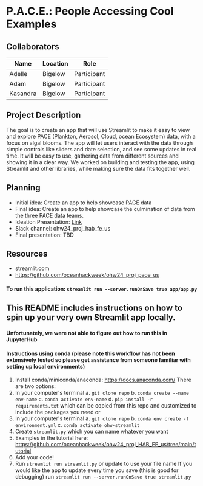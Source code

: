 # P.A.C.E.: People Accessing Cool Examples

## Collaborators
| Name                | Location   | Role                |
|---------------------|------------|---------------------|
| Adelle              | Bigelow    | Participant         |
| Adam                | Bigelow    | Participant         |
| Kasandra            | Bigelow    | Participant         |

## Project Description
The goal is to create an app that will use Streamlit to make it easy to view and explore PACE (Plankton, Aerosol, Cloud, ocean Ecosystem) data, with a focus on algal blooms. The app will let users interact with the data through simple controls like sliders and date selection, and see some updates in real time. It will be easy to use, gathering data from different sources and showing it in a clear way. We worked on building and testing the app, using Streamlit and other libraries, while making sure the data fits together well.

## Planning
* Initial idea: Create an app to help showcase PACE data
* Final idea: Create an app to help showcase the culmination of data from the three PACE data teams.
* Ideation Presentation: [Link](https://docs.google.com/presentation/d/1SR6d_zO2U5_nc25R4WQ_o4BMq0qJhAeIvwECZf4PzvU/edit#slide=id.p)
* Slack channel: ohw24_proj_hab_fe_us
* Final presentation: TBD

## Resources
* streamlit.com
* https://github.com/oceanhackweek/ohw24_proj_pace_us

#### To run this application: `streamlit run --server.runOnSave true app/app.py`

## This README includes instructions on how to spin up your very own Streamlit app locally. 
#### Unfortunately, we were not able to figure out how to run this in JupyterHub

#### Instructions using conda (please note this workflow has not been extensively tested so please get assistance from someone familiar with setting up local environments)
1. Install conda/miniconda/anaconda: https://docs.anaconda.com/
There are two options:
2. In your computer's terminal
   a. `git clone repo`
   b. `conda create --name env-name`
   c. `conda activate env-name`
   d. `pip install -r requirements.txt` which can be copied from this repo and customized to include the packages you need
or 
2. In your computer's terminal
   a. `git clone repo`
   b. `conda env create -f environment.yml`
   c. `conda activate ohw-streamlit`
3. Create `streamlit.py` which you can name whatever you want
4. Examples in the tutorial here: https://github.com/oceanhackweek/ohw24_proj_HAB_FE_us/tree/main/tutorial
5. Add your code!
6. Run `streamlit run streamlit.py` or update to use your file name
   If you would like the app to update every time you save (this is good for debugging) run `streamlit run --server.runOnSave true streamlit.py`

